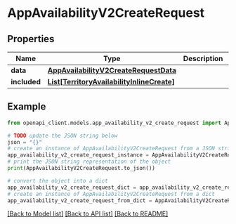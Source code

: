 # AppAvailabilityV2CreateRequest


## Properties

Name | Type | Description | Notes
------------ | ------------- | ------------- | -------------
**data** | [**AppAvailabilityV2CreateRequestData**](AppAvailabilityV2CreateRequestData.md) |  | 
**included** | [**List[TerritoryAvailabilityInlineCreate]**](TerritoryAvailabilityInlineCreate.md) |  | [optional] 

## Example

```python
from openapi_client.models.app_availability_v2_create_request import AppAvailabilityV2CreateRequest

# TODO update the JSON string below
json = "{}"
# create an instance of AppAvailabilityV2CreateRequest from a JSON string
app_availability_v2_create_request_instance = AppAvailabilityV2CreateRequest.from_json(json)
# print the JSON string representation of the object
print(AppAvailabilityV2CreateRequest.to_json())

# convert the object into a dict
app_availability_v2_create_request_dict = app_availability_v2_create_request_instance.to_dict()
# create an instance of AppAvailabilityV2CreateRequest from a dict
app_availability_v2_create_request_from_dict = AppAvailabilityV2CreateRequest.from_dict(app_availability_v2_create_request_dict)
```
[[Back to Model list]](../README.md#documentation-for-models) [[Back to API list]](../README.md#documentation-for-api-endpoints) [[Back to README]](../README.md)



